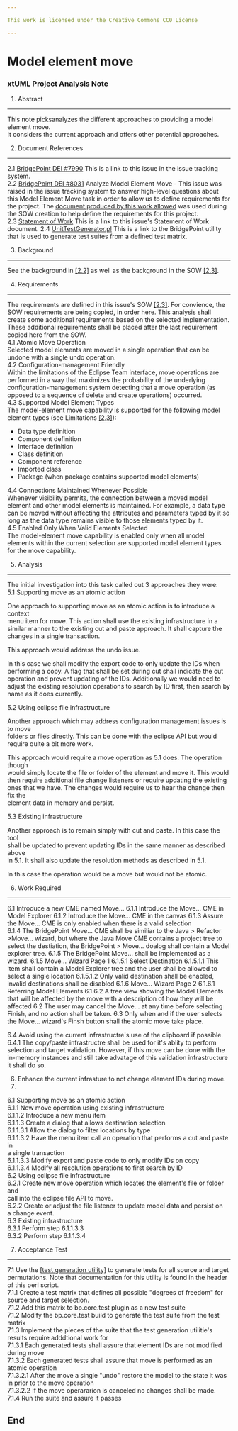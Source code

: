 ```yaml
---

This work is licensed under the Creative Commons CC0 License

---
```


# Model element move
### xtUML Project Analysis Note

1. Abstract   
-----------   
This note picksanalyzes the different approaches to providing a model element move.   
It considers the current approach and offers other potential approaches.

2. Document References     
----------------------   
<a id="2.1"></a>2.1 [BridgePoint DEI #7990](https://support.onefact.net/redmine/issues/7990) This is a link to this issue in the issue tracking system.  
<a id="2.2"></a>2.2 [BridgePoint DEI #8031](https://support.onefact.net/redmine/issues/8031) Analyze Model Element Move - This issue was raised in the issue tracking system to answer high-level questions about this Model Element Move task in order to allow us to define requirements for the project. The [document produced by this work allowed](https://github.com/rmulvey/bridgepoint/blob/7990_Model_Element_Move/doc-bridgepoint/notes/8031_Analyze_Model_Element_Move/8031_Analyze_Model_Element_Move.ant.md) was used during the SOW creation to help define the requirements for this project.  
<a id="2.3"></a>2.3 [Statement of Work](https://docs.google.com/document/d/1_T4H7StO-VM8zfIFjr-V7VwUQMXML1c7nFJJofU0vGs/edit)  This is a link to this issue's Statement of Work document.
<a id="2.4"></a>2.4 [UnitTestGenerator.pl](https://github.com/xtuml/bridgepoint/blob/master/src/org.xtuml.bp.test/UnitTestGenerator.pl)  This is a link to the BridgePoint utility that is used to generate test suites from a defined test matrix.

3. Background   
-------------     

See the background in [[2.2]](#2.2) as well as the background in the SOW [[2.3]](#2.3).

4. Requirements   
---------------   
The requirements are defined in this issue's SOW [[2.3]](#2.3). For convience, the SOW requirements are being copied, in order here. This analysis shall create some additional requirements based on the selected implementation. These additional requirements shall be placed after the last requirement copied here from the SOW.  
4.1 Atomic Move Operation  
Selected model elements are moved in a single operation that can be undone with a single undo operation.  
4.2 Configuration-management Friendly  
Within the limitations of the Eclipse Team interface, move operations are performed in a way that maximizes the probability of the underlying configuration-management system detecting that a move operation (as opposed to a sequence of delete and create operations) occurred.  
4.3 Supported Model Element Types  
The model-element move capability is supported for the following model element types (see Limitations [[2.3]](#2.3)):  
* Data type definition
* Component definition 
* Interface definition
* Class definition 
* Component reference 
* Imported class 
* Package (when package contains supported model elements)

4.4 Connections Maintained Whenever Possible  
Whenever visibility permits, the connection between a moved model element and other model elements is maintained.  For example, a data type can be moved without affecting the attributes and parameters typed by it so long as the data type remains visible to those elements typed by it.  
4.5 Enabled Only When Valid Elements Selected  
The model-element move capability is enabled only when all model elements within the current selection are supported model element types for the move capability.  


5. Analysis   
-----------   
The initial investigation into this task called out 3 approaches they were:  
5.1 Supporting move as an atomic action  

One approach to supporting move as an atomic action is to introduce a context   
menu item for move.  This action shall use the existing infrastructure in a   
similar manner to the existing cut and paste approach.  It shall capture the   
changes in a single transaction.   

This approach would address the undo issue.   

In this case we shall modify the export code to only update the IDs when   
performing a copy.  A flag that shall be set during cut shall indicate the cut
operation and prevent updating of the IDs.  Additionally we would need to    
adjust the existing resolution operations to search by ID first, then search by  
name as it does currently.   

5.2 Using eclipse file infrastructure   

Another approach which may address configuration management issues is to move   
folders or files directly.  This can be done with the eclipse API but would   
require quite a bit more work.   

This approach would require a move operation as 5.1 does.  The operation though   
would simply locate the file or folder of the element and move it.  This would   
then require additional file change listeners or require updating the existing   
ones that we have.  The changes would require us to hear the change then fix the   
element data in memory and persist.   

5.3 Existing infrastructure  

Another approach is to remain simply with cut and paste.  In this case the tool   
shall be updated to prevent updating IDs in the same manner as described above    
in 5.1.  It shall also update the resolution methods as described in 5.1.   

In this case the operation would be a move but would not be atomic.   

6. Work Required   
----------------   
6.1 Introduce a new CME named Move...
6.1.1 Introduce the Move... CME in Model Explorer
6.1.2 Introduce the Move... CME in the canvas
6.1.3 Assure the Move... CME is only enabled when there is a valid selection  
6.1.4 The BridgePoint Move... CME shall be similiar to the Java > Refactor >Move... wizard, but where the Java Move CME contains a project tree to select the destiation, the BridgePoint > Move... doalog shall contain a Model explorer tree.
6.1.5 The BridgePoint Move... shall be implemented as a wizard.
6.1.5 Move... Wizard Page 1
6.1.5.1 Select Destination
6.1.5.1.1 This item shall contain a Model Explorer tree and the user shall be allowed to select a single location
6.1.5.1.2 Only valid destination shall be enabled, invalid destinations shall be disabled
6.1.6 Move... Wizard Page 2
6.1.6.1 Referring Model Elements
6.1.6.2 A tree view showing the Model Elements that will be affected by the move with a description of how they will be affected
6.2 The user may cancel the Move... at any time before selecting Finish, and no action shall be taken.
6.3 Only when and if the user selects the Move... wizard's Finsh button shall the atomic move take place.

6.4 Avoid using the current infrastructre's use of the clipboard if possible. 
6.4.1 The copy/paste infrastructre shall be used for it's ablity to perform selection and target validation. However, if this move can be done with the in-memory instances and still take advatage of this validation infrastructure it shall do so.

6. Enhance the current infrasture to not change element IDs during move.
7. 

6.1 Supporting move as an atomic action   
6.1.1 New move operation using existing infrastructure   
6.1.1.2 Introduce a new menu item   
6.1.1.3 Create a dialog that allows destination selection    
6.1.1.3.1 Allow the dialog to filter locations by type   
6.1.1.3.2 Have the menu item call an operation that performs a cut and paste in   
          a single transaction    
6.1.1.3.3 Modify export and paste code to only modify IDs on copy   
6.1.1.3.4 Modify all resolution operations to first search by ID   
6.2 Using eclipse file infrastructure   
6.2.1 Create new move operation which locates the element's file or folder and   
      call into the eclipse file API to move.    
6.2.2 Create or adjust the file listener to update model data and persist on   
      a change event.    
6.3 Existing infrastructure   
6.3.1 Perform step 6.1.1.3.3   
6.3.2 Perform step 6.1.1.3.4   

7. Acceptance Test   
------------------   
7.1 Use the [[test generation utility]](#2.2) to generate tests for all source and target permutations. Note that documentation for this utility is found in the header of this perl script.  
7.1.1 Create a test matrix that defines all possible "degrees of freedom" for source and target selection.  
7.1.2 Add this matrix to bp.core.test plugin as a new test suite  
7.1.2 Modify the bp.core.test build to generate the test suite from the test matrix  
7.1.3 Implement the pieces of the suite that the test generation utilitie's results require adddtional work for  
7.1.3.1 Each generated tests shall assure that element IDs are not modified during move  
7.1.3.2 Each generated tests shall assure that move is performed as an atomic operation  
7.1.3.2.1 After the move a single "undo" restore the model to the state it was in prior to the move operation  
7.1.3.2.2 If the move operararion is canceled no changes shall be made.  
7.1.4 Run the suite and assure it passes  

End
---
